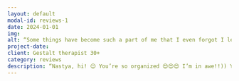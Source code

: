 ```yaml
---
layout: default
modal-id: reviews-1
date: 2024-01-01
img: 
alt: “Some things have become such a part of me that I even forgot I learned them through our work.“
project-date: 
client: Gestalt therapist 30+
category: reviews
description: “Nastya, hi! 😊 You’re so organized 😍😍😍 I’m in awe!!)) You’re absolutely wonderful 🥰 I admire how everything is so well calculated with you!)) I’ve been thinking a lot about our work, and I’m so grateful to you. I see great progress—we’ve worked through so many topics. Thank you so much! And I’m sure that my recent need to clarify relationships is a sign of safety, trust, and a very therapeutic process. I wanted to say a huge thank you for your patience 🤣🤣🤣🤣, for the practices, and for your warmth! I’m taking so much from our work! Some things have become such a part of me that I even forgot I learned them within our sessions. Last week, I went to get a tooth removed, and while I was waiting, I was breathing the way you taught me. 😊 Thank you so much—it really helped!“
---
```

